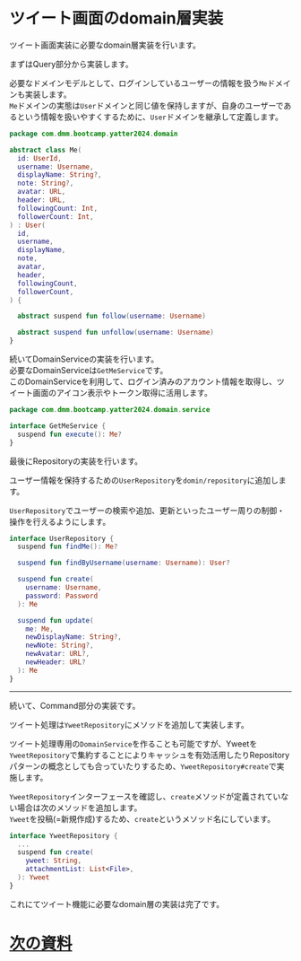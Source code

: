 # ツイート画面のdomain層実装

ツイート画面実装に必要なdomain層実装を行います。  

まずはQuery部分から実装します。  

必要なドメインモデルとして、ログインしているユーザーの情報を扱う`Me`ドメインも実装します。  
`Me`ドメインの実態は`User`ドメインと同じ値を保持しますが、自身のユーザーであるという情報を扱いやすくするために、`User`ドメインを継承して定義します。  

```Kotlin
package com.dmm.bootcamp.yatter2024.domain

abstract class Me(
  id: UserId,
  username: Username,
  displayName: String?,
  note: String?,
  avatar: URL,
  header: URL,
  followingCount: Int,
  followerCount: Int,
) : User(
  id,
  username,
  displayName,
  note,
  avatar,
  header,
  followingCount,
  followerCount,
) {

  abstract suspend fun follow(username: Username)

  abstract suspend fun unfollow(username: Username)
}

```

続いてDomainServiceの実装を行います。  
必要なDomainServiceは`GetMeService`です。  
このDomainServiceを利用して、ログイン済みのアカウント情報を取得し、ツイート画面のアイコン表示やトークン取得に活用します。  

```Kotlin
package com.dmm.bootcamp.yatter2024.domain.service

interface GetMeService {
  suspend fun execute(): Me?
}
```

最後にRepositoryの実装を行います。  

ユーザー情報を保持するための`UserRepository`を`domin/repository`に追加します。  

`UserRepository`でユーザーの検索や追加、更新といったユーザー周りの制御・操作を行えるようにします。  

```Kotlin
interface UserRepository {
  suspend fun findMe(): Me?

  suspend fun findByUsername(username: Username): User?

  suspend fun create(
    username: Username,
    password: Password
  ): Me

  suspend fun update(
    me: Me,
    newDisplayName: String?,
    newNote: String?,
    newAvatar: URL?,
    newHeader: URL?
  ): Me
}
```

---

続いて、Command部分の実装です。  

ツイート処理は`YweetRepository`にメソッドを追加して実装します。  

ツイート処理専用の`DomainService`を作ることも可能ですが、Yweetを`YweetRepository`で集約することによりキャッシュを有効活用したりRepositoryパターンの概念としても合っていたりするため、`YweetRepository#create`で実施します。  

`YweetRepository`インターフェースを確認し、`create`メソッドが定義されていない場合は次のメソッドを追加します。  
`Yweet`を投稿(=新規作成)するため、`create`というメソッド名にしています。  

```Kotlin
interface YweetRepository {
  ...
  suspend fun create(
    yweet: String,
    attachmentList: List<File>,
  ): Yweet
}
```

これにてツイート機能に必要なdomain層の実装は完了です。  

# [次の資料](./2_infra層実装.md)